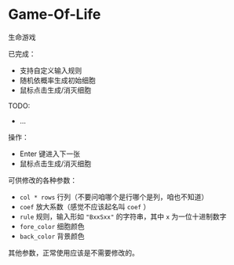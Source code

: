 # Game-Of-Life

生命游戏

已完成：

 - 支持自定义输入规则
 - 随机依概率生成初始细胞
 - 鼠标点击生成/消灭细胞

TODO:
 - ...

操作：
 - Enter 键进入下一张
 - 鼠标点击生成/消灭细胞

可供修改的各种参数：
 - `col * rows` 行列（不要问咱哪个是行哪个是列，咱也不知道）
 - `coef` 放大系数（感觉不应该起名叫 `coef` ）
 - `rule` 规则，输入形如 `"BxxSxx"` 的字符串，其中 `x` 为一位十进制数字
 - `fore_color` 细胞颜色
 - `back_color` 背景颜色

其他参数，正常使用应该是不需要修改的。